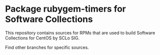 # Package rubygem-timers for Software Collections

This repository contains sources for RPMs that are used
to build Software Collections for CentOS by SCLo SIG.

Find other branches for specific sources.
